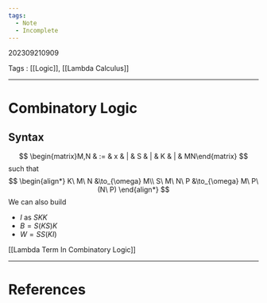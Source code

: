 ```yaml
---
tags:
  - Note
  - Incomplete
---
```

202309210909

Tags : [[Logic]], [[Lambda Calculus]]

---
# Combinatory Logic
## Syntax
$$
\begin{matrix}M,N & := & x & | & S & | & K & | & MN\end{matrix}
$$
such that 
$$
\begin{align*}
K\ M\ N &\to_{\omega} M\\
S\ M\ N\ P &\to_{\omega} M\ P\ (N\ P)
\end{align*}
$$
We can also build 
- $I$ as $SKK$
- $B = S(KS)K$
- $W = SS(KI)$

[[Lambda Term In Combinatory Logic]]


---
# References
